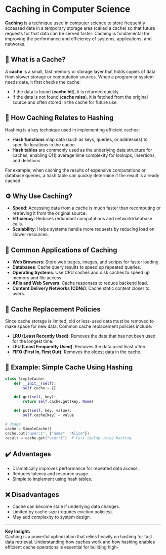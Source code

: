 # Caching in Computer Science

**Caching** is a technique used in computer science to store frequently accessed data in a temporary storage area (called a cache) so that future requests for that data can be served faster. Caching is fundamental for improving the performance and efficiency of systems, applications, and networks.

## 🧱 What is a Cache?

A **cache** is a small, fast memory or storage layer that holds copies of data from slower storage or computation sources. When a program or system needs data, it first checks the cache:
- If the data is found (**cache hit**), it is returned quickly.
- If the data is not found (**cache miss**), it is fetched from the original source and often stored in the cache for future use.

## 🔗 How Caching Relates to Hashing

Hashing is a key technique used in implementing efficient caches:
- **Hash functions** map data (such as keys, queries, or addresses) to specific locations in the cache.
- **Hash tables** are commonly used as the underlying data structure for caches, enabling O(1) average time complexity for lookups, insertions, and deletions.

For example, when caching the results of expensive computations or database queries, a hash table can quickly determine if the result is already cached.

## ⚙️ Why Use Caching?

- **Speed**: Accessing data from a cache is much faster than recomputing or retrieving it from the original source.
- **Efficiency**: Reduces redundant computations and network/database calls.
- **Scalability**: Helps systems handle more requests by reducing load on slower resources.

## 🎯 Common Applications of Caching

- **Web Browsers**: Store web pages, images, and scripts for faster loading.
- **Databases**: Cache query results to speed up repeated queries.
- **Operating Systems**: Use CPU caches and disk caches to speed up memory and file access.
- **APIs and Web Servers**: Cache responses to reduce backend load.
- **Content Delivery Networks (CDNs)**: Cache static content closer to users.

## 🧩 Cache Replacement Policies

Since cache storage is limited, old or less-used data must be removed to make space for new data. Common cache replacement policies include:
- **LRU (Least Recently Used)**: Removes the data that has not been used for the longest time.
- **LFU (Least Frequently Used)**: Removes the data used least often.
- **FIFO (First In, First Out)**: Removes the oldest data in the cache.

## 🚀 Example: Simple Cache Using Hashing

```python
class SimpleCache:
    def __init__(self):
        self.cache = {}

    def get(self, key):
        return self.cache.get(key, None)

    def put(self, key, value):
        self.cache[key] = value

# Usage
cache = SimpleCache()
cache.put("user:1", {"name": "Alice"})
result = cache.get("user:1")  # Fast lookup using hashing
```

## ✔️ Advantages

- Dramatically improves performance for repeated data access.
- Reduces latency and resource usage.
- Simple to implement using hash tables.

## ❌ Disadvantages

- Cache can become stale if underlying data changes.
- Limited by cache size (requires eviction policies).
- May add complexity to system design.

---

**Key Insight:**  
Caching is a powerful optimization that relies heavily on hashing for fast data retrieval. Understanding how caches work and how hashing enables efficient cache operations is essential for building high-